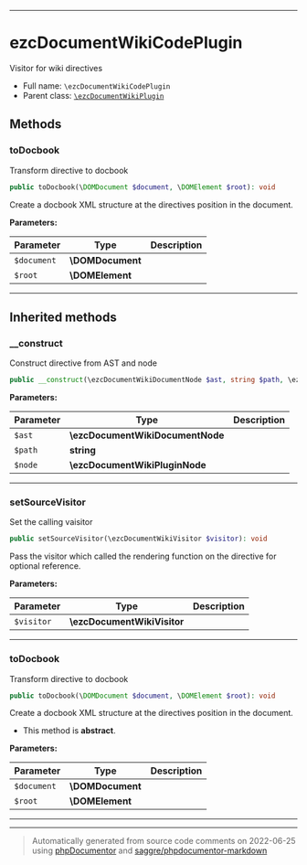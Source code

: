 ***

# ezcDocumentWikiCodePlugin

Visitor for wiki directives



* Full name: `\ezcDocumentWikiCodePlugin`
* Parent class: [`\ezcDocumentWikiPlugin`](./ezcDocumentWikiPlugin.md)




## Methods


### toDocbook

Transform directive to docbook

```php
public toDocbook(\DOMDocument $document, \DOMElement $root): void
```

Create a docbook XML structure at the directives position in the
document.






**Parameters:**

| Parameter | Type | Description |
|-----------|------|-------------|
| `$document` | **\DOMDocument** |  |
| `$root` | **\DOMElement** |  |




***


## Inherited methods


### __construct

Construct directive from AST and node

```php
public __construct(\ezcDocumentWikiDocumentNode $ast, string $path, \ezcDocumentWikiPluginNode $node): void
```








**Parameters:**

| Parameter | Type | Description |
|-----------|------|-------------|
| `$ast` | **\ezcDocumentWikiDocumentNode** |  |
| `$path` | **string** |  |
| `$node` | **\ezcDocumentWikiPluginNode** |  |




***

### setSourceVisitor

Set the calling vaisitor

```php
public setSourceVisitor(\ezcDocumentWikiVisitor $visitor): void
```

Pass the visitor which called the rendering function on the directive
for optional reference.






**Parameters:**

| Parameter | Type | Description |
|-----------|------|-------------|
| `$visitor` | **\ezcDocumentWikiVisitor** |  |




***

### toDocbook

Transform directive to docbook

```php
public toDocbook(\DOMDocument $document, \DOMElement $root): void
```

Create a docbook XML structure at the directives position in the
document.


* This method is **abstract**.



**Parameters:**

| Parameter | Type | Description |
|-----------|------|-------------|
| `$document` | **\DOMDocument** |  |
| `$root` | **\DOMElement** |  |




***


***
> Automatically generated from source code comments on 2022-06-25 using [phpDocumentor](http://www.phpdoc.org/) and [saggre/phpdocumentor-markdown](https://github.com/Saggre/phpDocumentor-markdown)
